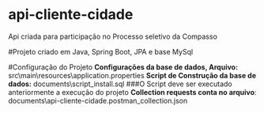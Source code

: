 # api-cliente-cidade
Api criada para participação no Processo seletivo da Compasso

#Projeto criado em Java, Spring Boot, JPA e base MySql

#Configuração do Projeto
**Configurações da base de dados, Arquivo:** src\main\resources\application.properties
**Script de Construção da base de dados:** documents\script_install.sql
###O Script deve ser executado anteriormente a execução do projeto
**Collection requests conta no arquivo**: documents\api-cliente-cidade.postman_collection.json